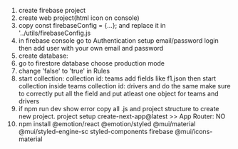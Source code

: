 1. create firebase project
2. create web project(html icon on console)
3. copy const firebaseConfig = {...}; and replace it in '../utils/firebaseConfig.js
4. in firebase console go to Authentication setup email/password login then add user with your own email and password
5. create database:
6. go to firestore database choose production mode
7. change 'false' to 'true' in Rules
8. start collection: collection id: teams add fields like f1.json then start collection inside teams collection id: drivers and do the same make sure to correctly put all the field and put atleast one object for teams and drivers
9. if npm run dev show error copy all .js and project structure to create new project. project setup create-next-app@latest >> App Router: NO
10. npm install @emotion/react @emotion/styled @mui/material @mui/styled-engine-sc styled-components firebase @mui/icons-material



